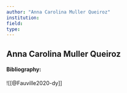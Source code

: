```yaml
---
author: "Anna Carolina Muller Queiroz"
institution:
field:
type:
---
```


## Anna Carolina Muller Queiroz
#### Bibliography:

![[@Fauville2020-dy]]